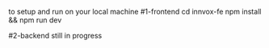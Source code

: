 to setup and run on your local machine
#1-frontend
cd innvox-fe
npm install && npm run dev

#2-backend 
still in progress
